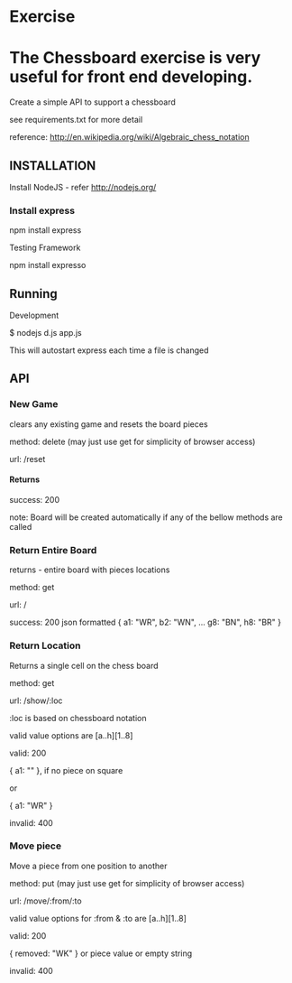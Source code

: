 #  Exercise #

# The Chessboard exercise is very useful for front end developing.
Create a simple API to support a chessboard

see requirements.txt for more detail

reference: http://en.wikipedia.org/wiki/Algebraic_chess_notation


## INSTALLATION ##

Install NodeJS - refer http://nodejs.org/

### Install express ###
npm install express


Testing Framework

npm install expresso

## Running ##

Development

$ nodejs d.js app.js

This will autostart express each time a file is changed


## API ##
### New Game ###
clears any existing game and resets the board pieces

method: delete (may just use get for simplicity of browser access)

url: /reset

#### Returns ####
success: 200

note: Board will be created automatically if any of the bellow methods are called


### Return Entire Board ###
returns - entire board with pieces locations

method: get

url: /

success: 200
json formatted
{
  a1: "WR",
  b2: "WN",
  ...
  g8: "BN",
  h8: "BR"
}


### Return Location ###
Returns a single cell on the chess board

method: get

url: /show/:loc

:loc is based on chessboard notation

valid value options are [a..h][1..8]

valid: 200

{ a1: "" }, if no piece on square

or

{ a1: "WR" }

invalid: 400


### Move piece ###
Move a piece from one position to another

method: put (may just use get for simplicity of browser access)

url: /move/:from/:to

valid value options for :from & :to are [a..h][1..8]

valid: 200

{ removed: "WK" } or piece value or empty string

invalid: 400

